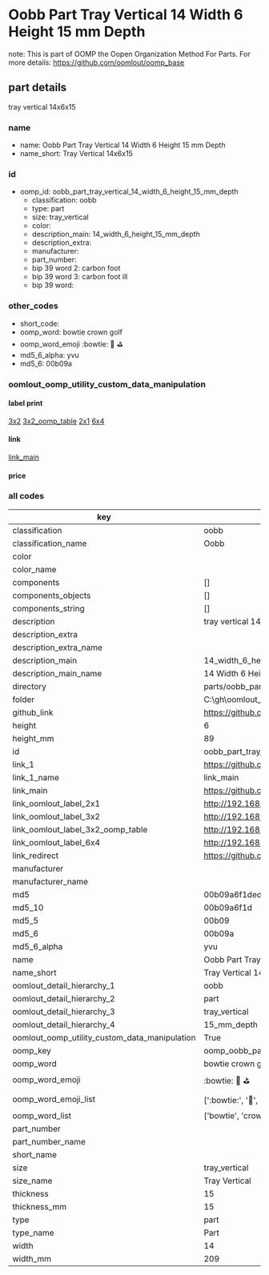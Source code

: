 # Oobb Part Tray Vertical 14 Width 6 Height 15 mm Depth  

note: This is part of OOMP the Oopen Organization Method For Parts. For more details: https://github.com/oomlout/oomp_base

##  part details
  



tray vertical 14x6x15



### name
* name: Oobb Part Tray Vertical 14 Width 6 Height 15 mm Depth
* name_short: Tray Vertical 14x6x15 
### id
* oomp_id: oobb_part_tray_vertical_14_width_6_height_15_mm_depth
  * classification: oobb
  * type: part
  * size: tray_vertical
  * color: 
  * description_main: 14_width_6_height_15_mm_depth
  * description_extra: 
  * manufacturer: 
  * part_number: 
  * bip 39 word 2: carbon foot
  * bip 39 word 3: carbon foot ill
  * bip 39 word: 

### other_codes
* short_code: 
* oomp_word: bowtie crown golf
* oomp_word_emoji :bowtie: :crown: :golf:
* md5_6_alpha: yvu
* md5_6: 00b09a






### oomlout_oomp_utility_custom_data_manipulation
#### label print
[3x2](http://192.168.1.245:1112/?label=oomp%20yvu)
[3x2_oomp_table](http://192.168.1.108:1112/?label=oomp%20yvu)
[2x1](http://192.168.1.242:1112/?label=oomp%20yvu)
[6x4](http://192.168.1.55:1112/?label=oomp%20yvu)    

#### link

[link_main](https://github.com/oomlout/oomlout_oobb_version_4_generated_parts/tree/main/navigation_oomp/oobb/part/tray_vertical/14_width_6_height_15_mm_depth/part)                              

#### price







### all codes 
| key | value |  
| --- | --- |  
| classification | oobb |  
| classification_name | Oobb |  
| color |  |  
| color_name |  |  
| components | [] |  
| components_objects | [] |  
| components_string | [] |  
| description | tray vertical 14x6x15 |  
| description_extra |  |  
| description_extra_name |  |  
| description_main | 14_width_6_height_15_mm_depth |  
| description_main_name | 14 Width 6 Height 15 mm Depth |  
| directory | parts/oobb_part_tray_vertical_14_width_6_height_15_mm_depth |  
| folder | C:\gh\oomlout_oobb_version_4_generated_parts\parts\oobb_part_tray_vertical_14_width_6_height_15_mm_depth |  
| github_link | https://github.com/oomlout/oomlout_oomp_part_src/tree/main/parts/oobb_part_tray_vertical_14_width_6_height_15_mm_depth |  
| height | 6 |  
| height_mm | 89 |  
| id | oobb_part_tray_vertical_14_width_6_height_15_mm_depth |  
| link_1 | https://github.com/oomlout/oomlout_oobb_version_4_generated_parts/tree/main/navigation_oomp/oobb/part/tray_vertical/14_width_6_height_15_mm_depth/part |  
| link_1_name | link_main |  
| link_main | https://github.com/oomlout/oomlout_oobb_version_4_generated_parts/tree/main/navigation_oomp/oobb/part/tray_vertical/14_width_6_height_15_mm_depth/part |  
| link_oomlout_label_2x1 | http://192.168.1.242:1112/?label=oomp%20yvu |  
| link_oomlout_label_3x2 | http://192.168.1.245:1112/?label=oomp%20yvu |  
| link_oomlout_label_3x2_oomp_table | http://192.168.1.108:1112/?label=oomp%20yvu |  
| link_oomlout_label_6x4 | http://192.168.1.55:1112/?label=oomp%20yvu |  
| link_redirect | https://github.com/oomlout/oomlout_oobb_version_4_generated_parts/tree/main/parts/oobb_tray_vertical_14_06_15 |  
| manufacturer |  |  
| manufacturer_name |  |  
| md5 | 00b09a6f1ded15085a690268e1d6b913 |  
| md5_10 | 00b09a6f1d |  
| md5_5 | 00b09 |  
| md5_6 | 00b09a |  
| md5_6_alpha | yvu |  
| name | Oobb Part Tray Vertical 14 Width 6 Height 15 mm Depth |  
| name_short | Tray Vertical 14x6x15  |  
| oomlout_detail_hierarchy_1 | oobb |  
| oomlout_detail_hierarchy_2 | part |  
| oomlout_detail_hierarchy_3 | tray_vertical |  
| oomlout_detail_hierarchy_4 | 15_mm_depth |  
| oomlout_oomp_utility_custom_data_manipulation | True |  
| oomp_key | oomp_oobb_part_tray_vertical_14_width_6_height_15_mm_depth |  
| oomp_word | bowtie crown golf |  
| oomp_word_emoji | :bowtie: :crown: :golf: |  
| oomp_word_emoji_list | [':bowtie:', ':crown:', ':golf:'] |  
| oomp_word_list | ['bowtie', 'crown', 'golf'] |  
| part_number |  |  
| part_number_name |  |  
| short_name |  |  
| size | tray_vertical |  
| size_name | Tray Vertical |  
| thickness | 15 |  
| thickness_mm | 15 |  
| type | part |  
| type_name | Part |  
| width | 14 |  
| width_mm | 209 |  
